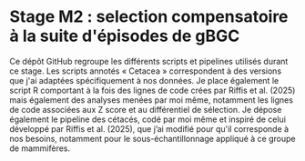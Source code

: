 # Stage M2 : selection compensatoire à la suite d'épisodes de gBGC
Ce dépôt GitHub regroupe les différents scripts et pipelines utilisés durant ce stage. Les scripts annotés « Cetacea » correspondent à des versions que j'ai adaptées spécifiquement à nos données. Je place également le script R comportant à la fois des lignes de code crées par Riffis et al. (2025) mais également des analyses menées par moi même, notamment les lignes de code associées aux Z score et au différentiel de sélection. Je dépose également le pipeline des cétacés, codé par moi même et inspiré de celui développé par Riffis et al. (2025), que j’ai modifié pour qu'il corresponde à nos besoins, notamment pour le sous-échantillonnage appliqué à ce groupe de mammifères.
